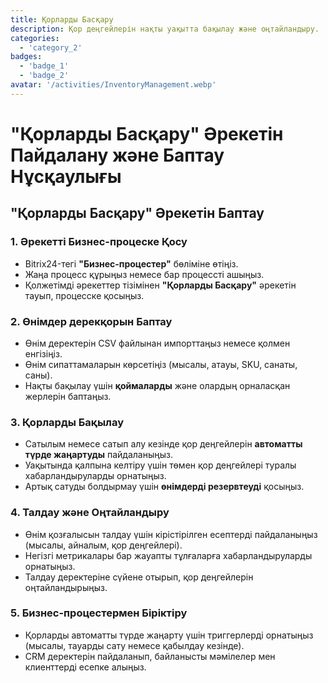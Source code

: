 ```yaml
---
title: Қорларды Басқару
description: Қор деңгейлерін нақты уақытта бақылау және оңтайландыру.
categories: 
  - 'category_2'
badges: 
  - 'badge_1'
  - 'badge_2'
avatar: '/activities/InventoryManagement.webp'
---
```

# "Қорларды Басқару" Әрекетін Пайдалану және Баптау Нұсқаулығы

## **"Қорларды Басқару" Әрекетін Баптау**

### 1. Әрекетті Бизнес-процеске Қосу
- Bitrix24-тегі **"Бизнес-процестер"** бөліміне өтіңіз.
- Жаңа процесс құрыңыз немесе бар процессті ашыңыз.
- Қолжетімді әрекеттер тізімінен **"Қорларды Басқару"** әрекетін тауып, процесске қосыңыз.

### 2. Өнімдер дерекқорын Баптау
- Өнім деректерін CSV файлынан импорттаңыз немесе қолмен енгізіңіз.
- Өнім сипаттамаларын көрсетіңіз (мысалы, атауы, SKU, санаты, саны).
- Нақты бақылау үшін **қоймаларды** және олардың орналасқан жерлерін баптаңыз.

### 3. Қорларды Бақылау
- Сатылым немесе сатып алу кезінде қор деңгейлерін **автоматты түрде жаңартуды** пайдаланыңыз.
- Уақытында қалпына келтіру үшін төмен қор деңгейлері туралы хабарландыруларды орнатыңыз.
- Артық сатуды болдырмау үшін **өнімдерді резервтеуді** қосыңыз.

### 4. Талдау және Оңтайландыру
- Өнім қозғалысын талдау үшін кірістірілген есептерді пайдаланыңыз (мысалы, айналым, қор деңгейлері).
- Негізгі метрикалары бар жауапты тұлғаларға хабарландыруларды орнатыңыз.
- Талдау деректеріне сүйене отырып, қор деңгейлерін оңтайландырыңыз.

### 5. Бизнес-процестермен Біріктіру
- Қорларды автоматты түрде жаңарту үшін триггерлерді орнатыңыз (мысалы, тауарды сату немесе қабылдау кезінде).
- CRM деректерін пайдаланып, байланысты мәмілелер мен клиенттерді есепке алыңыз.